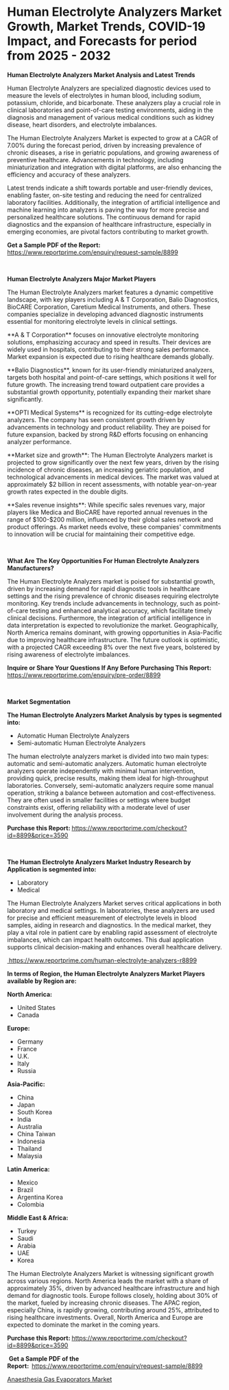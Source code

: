 <p><h1>Human Electrolyte Analyzers Market Growth, Market Trends, COVID-19 Impact, and Forecasts for period from 2025 - 2032</h1></p><p><strong>Human Electrolyte Analyzers Market Analysis and Latest Trends</strong></p>
<p><p>Human Electrolyte Analyzers are specialized diagnostic devices used to measure the levels of electrolytes in human blood, including sodium, potassium, chloride, and bicarbonate. These analyzers play a crucial role in clinical laboratories and point-of-care testing environments, aiding in the diagnosis and management of various medical conditions such as kidney disease, heart disorders, and electrolyte imbalances.</p><p>The Human Electrolyte Analyzers Market is expected to grow at a CAGR of 7.00% during the forecast period, driven by increasing prevalence of chronic diseases, a rise in geriatric populations, and growing awareness of preventive healthcare. Advancements in technology, including miniaturization and integration with digital platforms, are also enhancing the efficiency and accuracy of these analyzers.</p><p>Latest trends indicate a shift towards portable and user-friendly devices, enabling faster, on-site testing and reducing the need for centralized laboratory facilities. Additionally, the integration of artificial intelligence and machine learning into analyzers is paving the way for more precise and personalized healthcare solutions. The continuous demand for rapid diagnostics and the expansion of healthcare infrastructure, especially in emerging economies, are pivotal factors contributing to market growth.</p></p>
<p><strong>Get a Sample PDF of the Report:&nbsp;</strong> <a href="https://www.reportprime.com/enquiry/request-sample/8899?utm_campaign=3038&utm_medium=2&utm_source=Github&utm_content=ia&utm_term=20032025&utm_id=human-electrolyte-analyzers">https://www.reportprime.com/enquiry/request-sample/8899</a></p>
<p>&nbsp;</p>
<p><strong>Human Electrolyte Analyzers Major Market Players</strong></p>
<p><p>The Human Electrolyte Analyzers market features a dynamic competitive landscape, with key players including A & T Corporation, Balio Diagnostics, BioCARE Corporation, Caretium Medical Instruments, and others. These companies specialize in developing advanced diagnostic instruments essential for monitoring electrolyte levels in clinical settings.</p><p>**A & T Corporation** focuses on innovative electrolyte monitoring solutions, emphasizing accuracy and speed in results. Their devices are widely used in hospitals, contributing to their strong sales performance. Market expansion is expected due to rising healthcare demands globally.</p><p>**Balio Diagnostics**, known for its user-friendly miniaturized analyzers, targets both hospital and point-of-care settings, which positions it well for future growth. The increasing trend toward outpatient care provides a substantial growth opportunity, potentially expanding their market share significantly.</p><p>**OPTI Medical Systems** is recognized for its cutting-edge electrolyte analyzers. The company has seen consistent growth driven by advancements in technology and product reliability. They are poised for future expansion, backed by strong R&D efforts focusing on enhancing analyzer performance.</p><p>**Market size and growth**: The Human Electrolyte Analyzers market is projected to grow significantly over the next few years, driven by the rising incidence of chronic diseases, an increasing geriatric population, and technological advancements in medical devices. The market was valued at approximately $2 billion in recent assessments, with notable year-on-year growth rates expected in the double digits.</p><p>**Sales revenue insights**: While specific sales revenues vary, major players like Medica and BioCARE have reported annual revenues in the range of $100-$200 million, influenced by their global sales network and product offerings. As market needs evolve, these companies' commitments to innovation will be crucial for maintaining their competitive edge.</p></p>
<p>&nbsp;</p>
<p><strong>What Are The Key Opportunities For Human Electrolyte Analyzers Manufacturers?</strong></p>
<p><p>The Human Electrolyte Analyzers market is poised for substantial growth, driven by increasing demand for rapid diagnostic tools in healthcare settings and the rising prevalence of chronic diseases requiring electrolyte monitoring. Key trends include advancements in technology, such as point-of-care testing and enhanced analytical accuracy, which facilitate timely clinical decisions. Furthermore, the integration of artificial intelligence in data interpretation is expected to revolutionize the market. Geographically, North America remains dominant, with growing opportunities in Asia-Pacific due to improving healthcare infrastructure. The future outlook is optimistic, with a projected CAGR exceeding 8% over the next five years, bolstered by rising awareness of electrolyte imbalances.</p></p>
<p><strong>Inquire or Share Your Questions If Any Before Purchasing This Report:</strong> <a href="https://www.reportprime.com/enquiry/pre-order/8899?utm_campaign=3038&utm_medium=2&utm_source=Github&utm_content=ia&utm_term=20032025&utm_id=human-electrolyte-analyzers">https://www.reportprime.com/enquiry/pre-order/8899</a></p>
<p>&nbsp;</p>
<p><strong>Market Segmentation</strong></p>
<p><strong>The Human Electrolyte Analyzers Market Analysis by types is segmented into:</strong></p>
<p><ul><li>Automatic Human Electrolyte Analyzers</li><li>Semi-automatic Human Electrolyte Analyzers</li></ul></p>
<p><p>The human electrolyte analyzers market is divided into two main types: automatic and semi-automatic analyzers. Automatic human electrolyte analyzers operate independently with minimal human intervention, providing quick, precise results, making them ideal for high-throughput laboratories. Conversely, semi-automatic analyzers require some manual operation, striking a balance between automation and cost-effectiveness. They are often used in smaller facilities or settings where budget constraints exist, offering reliability with a moderate level of user involvement during the analysis process.</p></p>
<p><strong>Purchase this Report:&nbsp;</strong><a href="https://www.reportprime.com/checkout?id=8899&price=3590&utm_campaign=3038&utm_medium=2&utm_source=Github&utm_content=ia&utm_term=20032025&utm_id=human-electrolyte-analyzers">https://www.reportprime.com/checkout?id=8899&price=3590</a></p>
<p>&nbsp;</p>
<p><strong>The Human Electrolyte Analyzers Market Industry Research by Application is segmented into:</strong></p>
<p><ul><li>Laboratory</li><li>Medical</li></ul></p>
<p><p>The Human Electrolyte Analyzers Market serves critical applications in both laboratory and medical settings. In laboratories, these analyzers are used for precise and efficient measurement of electrolyte levels in blood samples, aiding in research and diagnostics. In the medical market, they play a vital role in patient care by enabling rapid assessment of electrolyte imbalances, which can impact health outcomes. This dual application supports clinical decision-making and enhances overall healthcare delivery.</p></p>
<p><a href="https://www.reportprime.com/human-electrolyte-analyzers-r8899?utm_campaign=3038&utm_medium=2&utm_source=Github&utm_content=ia&utm_term=20032025&utm_id=human-electrolyte-analyzers">&nbsp;https://www.reportprime.com/human-electrolyte-analyzers-r8899</a></p>
<p><strong>In terms of Region, the Human Electrolyte Analyzers Market Players available by Region are:</strong></p>
<p>
    <p> <strong> North America: </strong>
        <ul>
            <li>United States</li>
            <li>Canada</li>
        </ul>
        </p> 
    <p> <strong> Europe: </strong>
        <ul>
            <li>Germany</li>
            <li>France</li>
            <li>U.K.</li>
            <li>Italy</li>
            <li>Russia</li>
        </ul>
        </p> 
    <p> <strong> Asia-Pacific: </strong>
        <ul>
            <li>China</li>
            <li>Japan</li>
            <li>South Korea</li>
            <li>India</li>
            <li>Australia</li>
            <li>China Taiwan</li>
            <li>Indonesia</li>
            <li>Thailand</li>
            <li>Malaysia</li>
        </ul>
        </p> 
    <p> <strong> Latin America: </strong>
        <ul>
            <li>Mexico</li>
            <li>Brazil</li>
            <li>Argentina Korea</li>
            <li>Colombia</li>
        </ul>
        </p> 
    <p> <strong> Middle East & Africa: </strong>
        <ul>
            <li>Turkey</li>
            <li>Saudi</li>
            <li>Arabia</li>
            <li>UAE</li>
            <li>Korea</li>
        </ul>
    </p>
    </p>
<p><p>The Human Electrolyte Analyzers Market is witnessing significant growth across various regions. North America leads the market with a share of approximately 35%, driven by advanced healthcare infrastructure and high demand for diagnostic tools. Europe follows closely, holding about 30% of the market, fueled by increasing chronic diseases. The APAC region, especially China, is rapidly growing, contributing around 25%, attributed to rising healthcare investments. Overall, North America and Europe are expected to dominate the market in the coming years.</p></p>
<p><strong>Purchase this Report: </strong><a href="https://www.reportprime.com/checkout?id=8899&price=3590&utm_campaign=3038&utm_medium=2&utm_source=Github&utm_content=ia&utm_term=20032025&utm_id=human-electrolyte-analyzers">https://www.reportprime.com/checkout?id=8899&price=3590</a></p>
<p>&nbsp;<strong>Get a Sample PDF of the Report:&nbsp;&nbsp;</strong><a href="https://www.reportprime.com/enquiry/request-sample/8899?utm_campaign=3038&utm_medium=2&utm_source=Github&utm_content=ia&utm_term=20032025&utm_id=human-electrolyte-analyzers">https://www.reportprime.com/enquiry/request-sample/8899</a></p>
<p><strong></strong></p>
<p><p><a href="https://github.com/jenithschijf/Market-Research-Report-List-1/blob/main/anaesthesia-gas-evaporators-market.md?utm_campaign=3038&utm_medium=2&utm_source=Github&utm_content=ia&utm_term=20032025&utm_id=human-electrolyte-analyzers">Anaesthesia Gas Evaporators Market</a></p></p>
